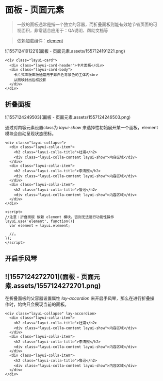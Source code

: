 # 面板 - 页面元素

>   一般的面板通常是指一个独立的容器，而折叠面板则能有效地节省页面的可视面积，非常适合应用于：QA说明、帮助文档等

>   依赖加载组件：[element](https://www.layui.com/doc/modules/element.html)

![1557124191221](面板 - 页面元素.assets/1557124191221.png)

```
<div class="layui-card">
  <div class="layui-card-header">卡片面板</div>
  <div class="layui-card-body">
    卡片式面板面板通常用于非白色背景色的主体内<br>
    从而映衬出边框投影
  </div>
</div>
```

## 折叠面板

![1557124249503](面板 - 页面元素.assets/1557124249503.png)

通过对内容元素设置class为 *layui-show* 来选择性初始展开某一个面板，element 模块会自动呈现状态图标。

```
<div class="layui-collapse">
  <div class="layui-colla-item">
    <h2 class="layui-colla-title">杜甫</h2>
    <div class="layui-colla-content layui-show">内容区域</div>
  </div>
  <div class="layui-colla-item">
    <h2 class="layui-colla-title">李清照</h2>
    <div class="layui-colla-content layui-show">内容区域</div>
  </div>
  <div class="layui-colla-item">
    <h2 class="layui-colla-title">鲁迅</h2>
    <div class="layui-colla-content layui-show">内容区域</div>
  </div>
</div>
 
<script>
//注意：折叠面板 依赖 element 模块，否则无法进行功能性操作
layui.use('element', function(){
  var element = layui.element;
  
  //…
});
</script>
```

## 开启手风琴

## ![1557124272701](面板 - 页面元素.assets/1557124272701.png)

在折叠面板的父容器设置属性 *lay-accordion* 来开启手风琴，那么在进行折叠操作时，始终只会展现当前的面板。

```
<div class="layui-collapse" lay-accordion>
  <div class="layui-colla-item">
    <h2 class="layui-colla-title">杜甫</h2>
    <div class="layui-colla-content layui-show">内容区域</div>
  </div>
  <div class="layui-colla-item">
    <h2 class="layui-colla-title">李清照</h2>
    <div class="layui-colla-content layui-show">内容区域</div>
  </div>
  <div class="layui-colla-item">
    <h2 class="layui-colla-title">鲁迅</h2>
    <div class="layui-colla-content layui-show">内容区域</div>
  </div>
</div>
```